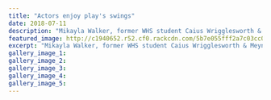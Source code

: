 ```yaml
---
title: "Actors enjoy play's swings"
date: 2018-07-11
description: "Mikayla Walker, former WHS student Caius Wrigglesworth & Meynell Smith cast members of Ringing Changes..."
featured_image: http://c1940652.r52.cf0.rackcdn.com/5b7e055fff2a7c03cc0002af/Caius-wrigglesworth-midweek-11-july.gif
excerpt: "Mikayla Walker, former WHS student Caius Wrigglesworth & Meynell Smith cast members of Ringing Changes."
gallery_image_1: 
gallery_image_2: 
gallery_image_3: 
gallery_image_4: 
gallery_image_5: 
---
```

